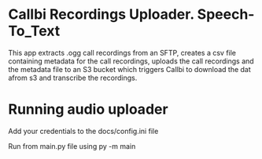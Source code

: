 # Callbi Recordings Uploader. Speech-To_Text

This app extracts .ogg call recordings from an SFTP, creates a csv file containing metadata for the call recordings, uploads the call recordings and the metadata file to an S3 bucket which triggers Callbi to download the dat afrom s3 and transcribe the recordings.

# Running audio uploader

Add your credentials to the docs/config.ini file

Run from main.py file using py -m main








